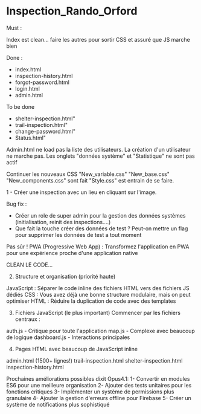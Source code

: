 # Inspection_Rando_Orford

Must :

Index est clean... faire les autres pour sortir CSS et assuré que JS marche bien

Done :
 - index.html
 - inspection-history.html
 - forgot-password.html
 - login.html
 - admin.html

To be done
 - shelter-inspection.html"
 - trail-inspection.html"
 - change-password.html"
 - Status.html"



Admin.html ne load pas la liste des utilisateurs.
La création d'un utilisateur ne marche pas.
Les onglets "données système" et "Statistique" ne sont pas actif


Continuer les nouveaux CSS
"New_variable.css" "New_base.css" "New_components.css" sont fait
"Style.css" est entrain de se faire.





1 - Créer une inspection avec un lieu en cliquant sur l'image.


Bug fix :
- Créer un role de super admin pour la gestion des données systèmes (initialisation, reinit des inspections....)
- Que fait la touche créer des données de test ? Peut-on mettre un flag pour supprimer les données de test a tout moment


Pas sûr !
PWA (Progressive Web App) : Transformez l'application en PWA pour une expérience proche d'une application native





CLEAN LE CODE...

2. Structure et organisation (priorité haute)

JavaScript : Séparer le code inline des fichiers HTML vers des fichiers JS dédiés
CSS : Vous avez déjà une bonne structure modulaire, mais on peut optimiser
HTML : Réduire la duplication de code avec des templates

3. Fichiers JavaScript (le plus important)
Commencer par les fichiers centraux :

auth.js - Critique pour toute l'application
map.js - Complexe avec beaucoup de logique
dashboard.js - Interactions principales

4. Pages HTML avec beaucoup de JavaScript inline

admin.html (1500+ lignes!)
trail-inspection.html
shelter-inspection.html
inspection-history.html



 Prochaines améliorations possibles dixit Opus4.1:
1- Convertir en modules ES6 pour une meilleure organisation
2- Ajouter des tests unitaires pour les fonctions critiques
3- Implémenter un système de permissions plus granulaire
4- Ajouter la gestion d'erreurs offline pour Firebase
5- Créer un système de notifications plus sophistiqué